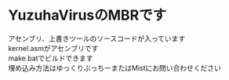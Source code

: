 # YuzuhaVirusのMBRです   
アセンブリ、上書きツールのソースコードが入っています  
kernel.asmがアセンブリです  
make.batでビルドできます  
埋め込み方法はゆっくりぶっちーまたはMistにお問い合わせください
